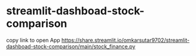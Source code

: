 # streamlit-dashboad-stock-comparison
copy link to open App
https://share.streamlit.io/omkarsutar9702/streamlit-dashboad-stock-comparison/main/stock_finance.py

